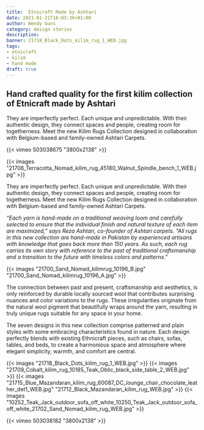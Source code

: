 ```yaml
---
title:  Etnicraft Made by Ashtari
date: 2021-01-21T16:03:36+01:00
author: Wendy Guns
category: design stories
description:
banner: 21718_Black_Dots_kilim_rug_1_WEB.jpg
tags:
- etnicraft
- kilim
- hand made
draft: true
---
```


## Hand crafted quality for the first kilim collection of Etnicraft made by Ashtari

They are imperfectly perfect. Each unique and unpredictable. With their authentic design, they connect spaces and people, creating room for togetherness. Meet the new Kilim Rugs Collection designed in collaboration with Belgium-based and family-owned Ashtari Carpets.

<!--more-->

{{< vimeo 503038675 "3800x2138" >}}

{{< images "21706_Terracotta_Nomad_kilim_rug_45180_Walnut_Spindle_bench_1_WEB.jpg" >}}

They are imperfectly perfect. Each unique and unpredictable. With their authentic design, they connect spaces and people, creating room for togetherness. Meet the new Kilim Rugs Collection designed in collaboration with Belgium-based and family-owned Ashtari Carpets.

 *“Each yarn is hand-made on a traditional weaving loom and carefully selected to ensure that the individual finish and natural texture of each item are maximized,” says Reza Ashtari, co-founder of Ashtari carpets. "All rugs in this new collection are hand-made in Pakistan by experienced artisans with knowledge that goes back more than 150 years. As such, each rug carries its own story with reference to the past of traditional craftsmanship and a transition to the future with timeless colors and patterns."*

{{< images "21700_Sand_Nomad_kilimrug_10196_B.jpg" "21700_Sand_Nomad_kilimrug_10196_A.jpg" >}}

The connection between past and present, craftsmanship and aesthetics, is only reinforced by durable locally sourced wool that contributes surprising nuances and color variations to the rugs. These irregularities originate from the natural wool pigment that beautifully wraps around the yarn, resulting in truly unique rugs suitable for any space in your home.

The seven designs in this new collection comprise patterned and plain styles with some embracing characteristics found in nature. Each design perfectly blends with existing Ethnicraft pieces, such as chairs, sofas, tables, and beds, to create a harmonious space and atmosphere where elegant simplicity, warmth, and comfort are central.

 {{< images "21718_Black_Dots_kilim_rug_1_WEB.jpg" >}}
 {{< images "21709_Cobalt_kilim_rug_10185_Teak_Oblic_black_side_table_2_WEB.jpg" >}}
 {{< images "21715_Blue_Mazandaran_kilim_rug_60087_DC_lounge_chair_chocolate_leather_det1_WEB.jpg" "21712_Black_Mazandaran_kilim_rug_WEB.jpg" >}}
 {{< images "10252_Teak_Jack_outdoor_sofa_off_white_10250_Teak_Jack_outdoor_sofa_off_white_21702_Sand_Nomad_kilim_rug_WEB.jpg" >}}

 {{< vimeo 503038182 "3800x2138" >}}


